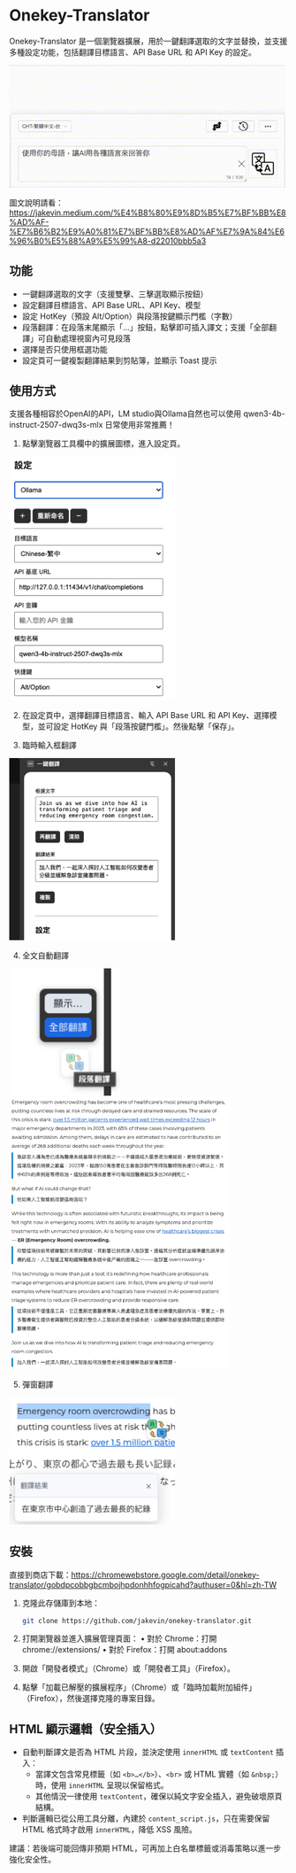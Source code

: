 # Onekey-Translator

Onekey-Translator 是一個瀏覽器擴展，用於一鍵翻譯選取的文字並替換，並支援多種設定功能，包括翻譯目標語言、API Base URL 和 API Key 的設定。

<img src='./img/01.gif' width="500px">

圖文說明請看：https://jakevin.medium.com/%E4%B8%80%E9%8D%B5%E7%BF%BB%E8%AD%AF-%E7%B6%B2%E9%A0%81%E7%BF%BB%E8%AD%AF%E7%9A%84%E6%96%B0%E5%88%A9%E5%99%A8-d22010bbb5a3

## 功能

- 一鍵翻譯選取的文字（支援雙擊、三擊選取顯示按鈕）
- 設定翻譯目標語言、API Base URL、API Key、模型
- 設定 HotKey（預設 Alt/Option）與段落按鍵顯示門檻（字數）
- 段落翻譯：在段落末尾顯示「…」按鈕，點擊即可插入譯文；支援「全部翻譯」可自動處理視窗內可見段落
- 選擇是否只使用框選功能
- 設定頁可一鍵複製翻譯結果到剪貼簿，並顯示 Toast 提示

## 使用方式

支援各種相容於OpenAI的API，LM studio與Ollama自然也可以使用
qwen3-4b-instruct-2507-dwq3s-mlx 日常使用非常推薦！

1.	點擊瀏覽器工具欄中的擴展圖標，進入設定頁。

<img src='./img/01.webp' width="300px">

2.	在設定頁中，選擇翻譯目標語言、輸入 API Base URL 和 API Key、選擇模型，並可設定 HotKey 與「段落按鍵門檻」。然後點擊「保存」。

3. 臨時輸入框翻譯

<img src='./img/07.webp' width="300px">

4. 全文自動翻譯

<img src='./img/02.webp' width="200px">

<img src='./img/05.webp' width="400px">

5. 彈窗翻譯

<img src='./img/06.webp' width="300px">

<img src='./img/04.png' width="300px">



## 安裝

直接到商店下載：https://chromewebstore.google.com/detail/onekey-translator/gobdpcobbgbcmbojhpdonhhfogpicahd?authuser=0&hl=zh-TW

1. 克隆此存儲庫到本地：
   ```bash
   git clone https://github.com/jakevin/onekey-translator.git
   ```

2.	打開瀏覽器並進入擴展管理頁面：
•	對於 Chrome：打開 chrome://extensions/
•	對於 Firefox：打開 about:addons
3.	開啟「開發者模式」（Chrome）或「開發者工具」（Firefox）。
4.	點擊「加載已解壓的擴展程序」（Chrome）或「臨時加載附加組件」（Firefox），然後選擇克隆的專案目錄。

## HTML 顯示邏輯（安全插入）

- 自動判斷譯文是否為 HTML 片段，並決定使用 `innerHTML` 或 `textContent` 插入：
  - 當譯文包含常見標籤（如 `<b>…</b>`）、`<br>` 或 HTML 實體（如 `&nbsp;`）時，使用 `innerHTML` 呈現以保留格式。
  - 其他情況一律使用 `textContent`，確保以純文字安全插入，避免破壞原頁結構。
- 判斷邏輯已從公用工具分離，內建於 `content_script.js`，只在需要保留 HTML 格式時才啟用 `innerHTML`，降低 XSS 風險。

建議：若後端可能回傳非預期 HTML，可再加上白名單標籤或消毒策略以進一步強化安全性。
